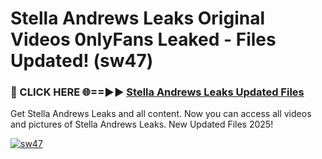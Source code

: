 # Stella Andrews Leaks Original Videos 0nlyFans Leaked - Files Updated! (sw47)

<h3>🔴 CLICK HERE 🌐==►► <a href="https://tinyurl.com/2wckxsce" rel="nofollow">Stella Andrews Leaks Updated Files</a></h3>

Get Stella Andrews Leaks and all content. Now you can access all videos and pictures of Stella Andrews Leaks. New Updated Files 2025!

[![sw47](https://i.imgur.com/AFduVYN.gif)](https://tinyurl.com/2wckxsce)
